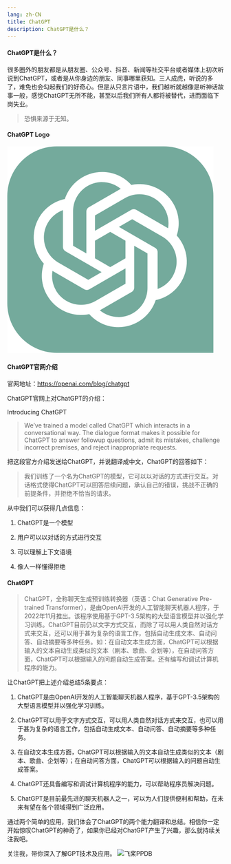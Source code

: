 ```yaml
---
lang: zh-CN
title: ChatGPT
description: ChatGPT是什么？
---
```


#### ChatGPT是什么？
很多圈外的朋友都是从朋友圈、公众号、抖音、新闻等社交平台或者媒体上初次听说到ChatGPT，或者是从你身边的朋友、同事哪里获知。三人成虎，听说的多了，难免也会勾起我们的好奇心。但是从只言片语中，我们越听就越像是听神话故事一般，感觉ChatGPT无所不能，甚至以后我们所有人都将被替代，进而面临下岗失业。
> 恐惧来源于无知。

#### ChatGPT Logo
![ChatGPT Logo](img/480px-ChatGPT_logo.svg.png)
#### ChatGPT官网介绍
官网地址：https://openai.com/blog/chatgpt

ChatGPT官网上对ChatGPT的介绍：

Introducing ChatGPT

> We’ve trained a model called ChatGPT which interacts in a conversational way. The dialogue format makes it possible for ChatGPT to answer followup questions, admit its mistakes, challenge incorrect premises, and reject inappropriate requests.

把这段官方介绍发送给ChatGPT，并说翻译成中文，ChatGPT的回答如下：

> 我们训练了一个名为ChatGPT的模型，它可以以对话的方式进行交互。对话格式使得ChatGPT可以回答后续问题，承认自己的错误，挑战不正确的前提条件，并拒绝不恰当的请求。

从中我们可以获得几点信息：

1. ChatGPT是一个模型

2. 用户可以以对话的方式进行交互

3. 可以理解上下文语境

4. 像人一样懂得拒绝

#### ChatGPT
> ChatGPT，全称聊天生成预训练转换器（英语：Chat Generative Pre-trained Transformer），是由OpenAI开发的人工智能聊天机器人程序，于2022年11月推出。该程序使用基于GPT-3.5架构的大型语言模型并以强化学习训练。ChatGPT目前仍以文字方式交互，而除了可以用人类自然对话方式来交互，还可以用于甚为复杂的语言工作，包括自动生成文本、自动问答、自动摘要等多种任务。如：在自动文本生成方面，ChatGPT可以根据输入的文本自动生成类似的文本（剧本、歌曲、企划等），在自动问答方面，ChatGPT可以根据输入的问题自动生成答案。还有编写和调试计算机程序的能力。

让ChatGPT把上述介绍总结5条要点：

1. ChatGPT是由OpenAI开发的人工智能聊天机器人程序，基于GPT-3.5架构的大型语言模型并以强化学习训练。

2. ChatGPT可以用于文字方式交互，可以用人类自然对话方式来交互，也可以用于甚为复杂的语言工作，包括自动生成文本、自动问答、自动摘要等多种任务。

3. 在自动文本生成方面，ChatGPT可以根据输入的文本自动生成类似的文本（剧本、歌曲、企划等）；在自动问答方面，ChatGPT可以根据输入的问题自动生成答案。

4. ChatGPT还具备编写和调试计算机程序的能力，可以帮助程序员解决问题。

5. ChatGPT是目前最先进的聊天机器人之一，可以为人们提供便利和帮助，在未来有望在各个领域得到广泛应用。

通过两个简单的应用，我们体会了ChatGPT的两个能力翻译和总结。相信你一定开始惊叹ChatGPT的神奇了，如果你已经对ChatGPT产生了兴趣，那么就持续关注我吧。

关注我，带你深入了解GPT技术及应用。
![飞桨PPDB](https://ai-studio-static-online.cdn.bcebos.com/e939f12ab7034a069fb4581dec21bb233473ed75fdd543d683982921ddb69167)